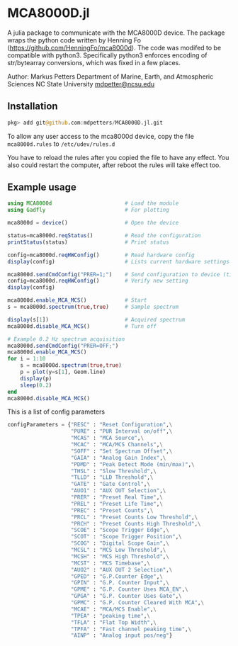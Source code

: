 # MCA8000D.jl

A julia package to communicate with the MCA8000D device. The package wraps the python code written by Henning Fo (https://github.com/HenningFo/mca8000d). The code was modifed to be compatible with python3. Specifically python3 enforces encoding of str/bytearray conversions, which was fixed in a few places. 

Author: Markus Petters
        Department of Marine, Earth, and Atmospheric Sciences
        NC State University
        mdpetter@ncsu.edu

## Installation

```julia
pkg> add git@github.com:mdpetters/MCA8000D.jl.git
```

To allow any user access to the mca8000d device, copy the file ```mca8000d.rules``` to ```/etc/udev/rules.d```

You have to reload the rules after you copied the file to have any effect. You also could restart the computer, after reboot the rules will take effect too. 

## Example usage

```julia
using MCA8000d                       # Load the module
using Gadfly                         # For plotting

mca8000d = device()                  # Open the device

status=mca8000d.reqStatus()          # Read the configuration
printStatus(status)                  # Print status

config=mca8000d.reqHWConfig()        # Read hardware config
display(config)                      # Lists current hardware settings

mca8000d.sendCmdConfig("PRER=1;")    # Send configuration to device (time = 1s)
config=mca8000d.reqHWConfig()        # Verify new setting
display(config)                       

mca8000d.enable_MCA_MCS()            # Start 
s = mca8000d.spectrum(true,true)     # Sample spectrum

display(s[1])                        # Acquired spectrum
mca8000d.disable_MCA_MCS()           # Turn off

# Example 0.2 Hz spectrum acquisition
mca8000d.sendCmdConfig("PRER=OFF;")  
mca8000d.enable_MCA_MCS()            
for i = 1:10
    s = mca8000d.spectrum(true,true)  
    p = plot(y=s[1], Geom.line)
    display(p)
    sleep(0.2)
end
mca8000d.disable_MCA_MCS() 
```

This is a list of config parameters

```py
configParameters = {"RESC" : "Reset Configuration",\
                    "PURE" : "PUR Interval on/off",\
                    "MCAS" : "MCA Source",\
                    "MCAC" : "MCA/MCS Channels",\
                    "SOFF" : "Set Spectrum Offset",\
                    "GAIA" : "Analog Gain Index",\
                    "PDMD" : "Peak Detect Mode (min/max)",\
                    "THSL" : "Slow Threshold",\
                    "TLLD" : "LLD Threshold",\
                    "GATE" : "Gate Control",\
                    "AUO1" : "AUX OUT Selection",\
                    "PRER" : "Preset Real Time",\
                    "PREL" : "Preset Life Time",\
                    "PREC" : "Preset Counts",\
                    "PRCL" : "Preset Counts Low Threshold",\
                    "PRCH" : "Preset Counts High Threshold",\
                    "SCOE" : "Scope Trigger Edge",\
                    "SCOT" : "Scope Trigger Position",\
                    "SCOG" : "Digital Scope Gain",\
                    "MCSL" : "MCS Low Threshold",\
                    "MCSH" : "MCS High Threshold",\
                    "MCST" : "MCS Timebase",\
                    "AUO2" : "AUX OUT 2 Selection",\
                    "GPED" : "G.P.Counter Edge",\
                    "GPIN" : "G.P. Counter Input",\
                    "GPME" : "G.P. Counter Uses MCA_EN",\
                    "GPGA" : "G.P. Counter Uses Gate",\
                    "GPMC" : "G.P. Counter Cleared With MCA",\
                    "MCAE" : "MCA/MCS Enable",\
                    "TPEA" : "peaking time",\
                    "TFLA" : "Flat Top Width",\
                    "TPFA" : "Fast channel peaking time",\
                    "AINP" : "Analog input pos/neg"}
```